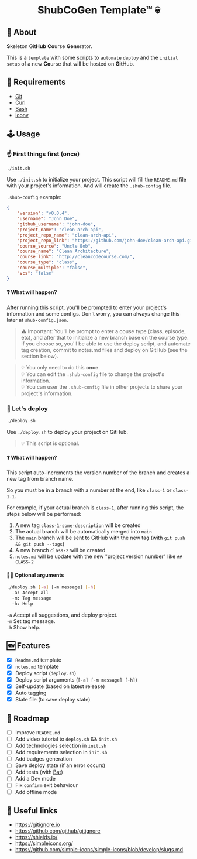 # <p align="center">ShubCoGen Template™ 💀</p>

<!-- TODO: Add image --->

## 💬 About

**S**keleton Git**Hub** **Co**urse **Gen**erator.

This is a `template` with some scripts to `automate` `deploy` and the `initial setup` of a new **Co**urse that will be hosted on **Git**Hub.

## 📜 Requirements
- [Git](https://git-scm.com/)
- [Curl](https://curl.haxx.se/)
- [Bash](https://www.gnu.org/software/bash/)
- [iconv](https://ss64.com/bash/iconv.html)

## 🕹 Usage

### ☝️ First things first (once)

```sh
./init.sh
```
<!-- TODO: Add example image --->

Use `./init.sh` to initialize your project.
This script will fill the `README.md` file with your project's information. And will create the `.shub-config` file.

`.shub-config` example:
```json
{
    "version": "v0.0.4",
    "username": "John Doe",
    "github_username": "john-doe",
    "project_name": "clean arch api",
    "project_repo_name": "clean-arch-api",
    "project_repo_link": "https://github.com/john-doe/clean-arch-api.git",
    "course_source": "Uncle Bob",
    "course_name": "Clean Architecture",
    "course_link": "http://cleancodecourse.com/",
    "course_type": "class",
    "course_multiple": "false",
    "vcs": "false"
}
```

#### ❓ What will happen?

After running this script, you'll be prompted to enter your project's information and some configs. Don't worry, you can always change this later at `shub-config.json`.

> ⚠️ Important: You'll be prompt to enter a couse type (class, episode, etc), and after that to initialize a new branch base on the course type. If you choose so, you'll be able to use the deploy script, and automate tag creation, commit to notes.md files and deploy on GitHub (see the section below).

> 💡 You only need to do this **once**.  
> 💡 You can edit the `.shub-config` file to change the project's information.  
> 💡 You can user the `.shub-config` file in other projects to share your project's information.

### 🚀 Let's deploy


```sh
./deploy.sh
```

<!-- TODO: Add example image --->

Use `./deploy.sh` to deploy your project on GitHub.
> 💡 This script is optional.

#### ❓ What will happen?

This script auto-increments the version number of the branch and creates a new tag from branch name.

So you must be in a branch with a number at the end, like `class-1` or `class-1.1`.

For example, if your actual branch is `class-1`, after running this script, the steps below will be performed:

1. A new tag `class-1-some-description` will be created
2. The actual branch will be automatically merged into `main`
3. The `main` branch will be sent to GitHub with the new tag (with `git push && git push --tags`)
4. A new branch `class-2` will be created
5. `notes.md` will be update with the new "project version number" like `## CLASS-2`

#### 🤷‍♂️ Optional arguments

```sh
./deploy.sh [-a] [-m message] [-h]
  -a: Accept all
  -m: Tag message
  -h: Help
```

`-a` Accept all suggestions, and deploy project.  
`-m` Set tag message.  
`-h` Show help.  

## 🆕 Features
- [x] `Readme.md` template
- [x] `notes.md` template
- [x] Deploy script (`deploy.sh`)
- [x] Deploy script arguments (`[-a] [-m message] [-h]`)
- [x] Self-update (based on latest release)
- [x] Auto tagging
- [x] State file (to save deploy state)

## 📌 Roadmap
- [ ] Improve `README.md`
- [ ] Add video tutorial to `deploy.sh` && `init.sh`
- [ ] Add technologies selection in `init.sh`
- [ ] Add requirements selection in `init.sh`
- [ ] Add badges generation
- [ ] Save deploy state (if an error occurs)
- [ ] Add tests (with [Bat](https://github.com/bats-core/bats-core))
- [ ] Add a Dev mode
- [ ] Fix `confirm` exit behaviour
- [ ] Add offline mode

## 🔗 Useful links
- https://gitignore.io
- https://github.com/github/gitignore
- https://shields.io/
- https://simpleicons.org/
- https://github.com/simple-icons/simple-icons/blob/develop/slugs.md
